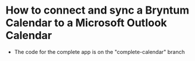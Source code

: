 # How to connect and sync a Bryntum Calendar to a Microsoft Outlook Calendar 

- The code for the complete app is on the "complete-calendar" branch